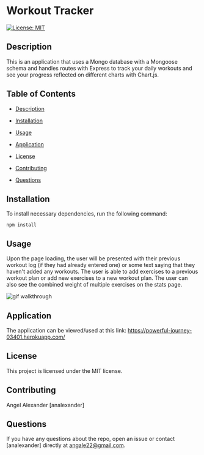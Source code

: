 # Workout Tracker

[![License: MIT](https://img.shields.io/badge/License-MIT-yellow.svg)](https://opensource.org/licenses/MIT)

## Description

This is an application that uses a Mongo database with a Mongoose schema and handles routes with Express to track your daily workouts and see your progress reflected on different charts with Chart.js.

## Table of Contents

* [Description](#Description)

* [Installation](#Installation)

* [Usage](#Usage)

* [Application](#DeployedApp)

* [License](#License)

* [Contributing](#Contributing)

* [Questions](#Questions)

## Installation

To install necessary dependencies, run the following command:
````
npm install
````

## Usage

Upon the page loading, the user will be presented with their previous workout log (if they had already entered one) or some text saying that they haven't added any workouts. The user is able to add exercises to a previous workout plan or add new exercises to a new workout plan. The user can also see the combined weight of multiple exercises on the stats page.

![gif walkthrough](./public/images/fitness-tracker-walkthrough.gif)

## Application

The application can be viewed/used at this link: https://powerful-journey-03401.herokuapp.com/


## License

This project is licensed under the MIT license.

## Contributing

Angel Alexander [analexander]

## Questions

If you have any questions about the repo, open an issue or contact [analexander] directly at angale22@gmail.com.
